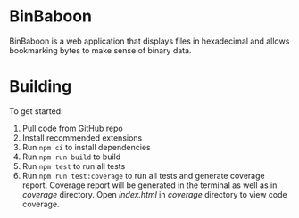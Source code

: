 # BinBaboon

BinBaboon is a web application that displays files in hexadecimal and allows bookmarking bytes to make sense of binary data.

# Building

To get started:

1. Pull code from GitHub repo
2. Install recommended extensions
3. Run `npm ci` to install dependencies
4. Run `npm run build` to build
5. Run `npm test` to run all tests
6. Run `npm run test:coverage` to run all tests and generate coverage report. Coverage report will be generated in the terminal as well as in _coverage_ directory. Open _index.html_ in _coverage_ directory to view code coverage.

